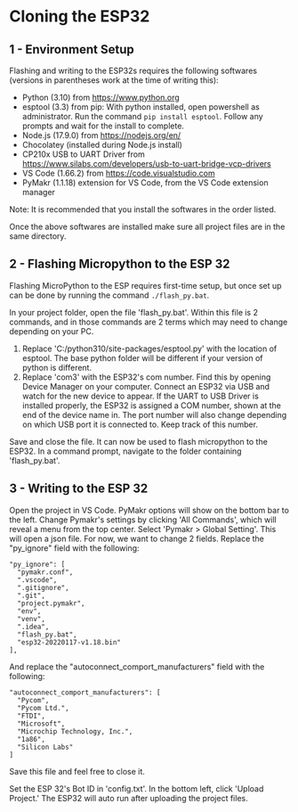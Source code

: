 # Cloning the ESP32

## **1** - Environment Setup

Flashing and writing to the ESP32s requires the following softwares (versions in parentheses work at the time of writing this):

- Python (3.10) from https://www.python.org
- esptool (3.3) from pip: With python installed, open powershell as administrator. Run the command `pip install esptool`. Follow any prompts and wait for the install to complete.
- Node.js (17.9.0) from https://nodejs.org/en/
- Chocolatey (installed during Node.js install)
- CP210x USB to UART Driver from https://www.silabs.com/developers/usb-to-uart-bridge-vcp-drivers
- VS Code (1.66.2) from https://code.visualstudio.com
- PyMakr (1.1.18) extension for VS Code, from the VS Code extension manager

Note: It is recommended that you install the softwares in the order listed.

Once the above softwares are installed make sure all project files are in the same directory.

## **2** - Flashing Micropython to the ESP 32

Flashing MicroPython to the ESP requires first-time setup, but once set up can be done by running the command `./flash_py.bat`.

In your project folder, open the file 'flash_py.bat'. Within this file is 2 commands, and in those commands are 2 terms which may need to change depending on your PC.

1. Replace 'C:/python310/site-packages/esptool.py' with the location of esptool. The base python folder will be different if your version of python is different.
2. Replace 'com3' with the ESP32's com number. Find this by opening Device Manager on your computer. Connect an ESP32 via USB and watch for the new device to appear. If the UART to USB Driver is installed properly, the ESP32 is assigned a COM number, shown at the end of the device name in. The port number will also change depending on which USB port it is connected to. Keep track of this number.

Save and close the file. It can now be used to flash micropython to the ESP32. In a command prompt, navigate to the folder containing 'flash_py.bat'.

## **3** - Writing to the ESP 32

Open the project in VS Code. PyMakr options will show on the bottom bar to the left. Change Pymakr's settings by clicking 'All Commands', which will reveal a menu from the top center. Select 'Pymakr > Global Setting'. This will open a json file. For now, we want to change 2 fields. Replace the "py_ignore" field with the following:

```
"py_ignore": [
  "pymakr.conf",
  ".vscode",
  ".gitignore",
  ".git",
  "project.pymakr",
  "env",
  "venv",
  ".idea",
  "flash_py.bat",
  "esp32-20220117-v1.18.bin"
],
```

And replace the "autoconnect_comport_manufacturers" field with the following:

```
"autoconnect_comport_manufacturers": [
  "Pycom",
  "Pycom Ltd.",
  "FTDI",
  "Microsoft",
  "Microchip Technology, Inc.",
  "1a86",
  "Silicon Labs"
]
```

Save this file and feel free to close it.

Set the ESP 32's Bot ID in 'config.txt'. In the bottom left, click 'Upload Project.' The ESP32 will auto run after uploading the project files.
